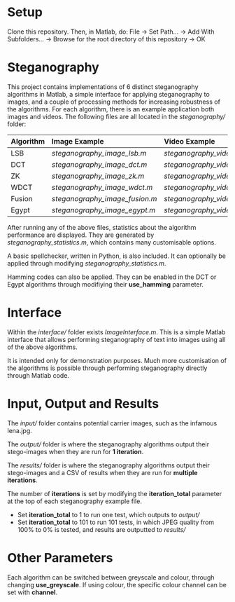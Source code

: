 # Setup

Clone this repository. Then, in Matlab, do: File -> Set Path... -> Add With Subfolders... -> Browse for the root directory of this repository -> OK

# Steganography

This project contains implementations of 6 distinct steganography algorithms in Matlab, a simple interface for applying steganography to images, and a couple of processing methods for increasing robustness of the algorithms. For each algorithm, there is an example application both images and videos. The following files are all located in the *steganography/* folder:

| Algorithm | Image Example                  | Video Example           |
|:----------|:-------------------------------|:------------------------|
| LSB       | *steganography_image_lsb.m*    | *steganography_video.m* |
| DCT       | *steganography_image_dct.m*    | *steganography_video.m* |
| ZK        | *steganography_image_zk.m*     | *steganography_video.m* |
| WDCT      | *steganography_image_wdct.m*   | *steganography_video.m* |
| Fusion    | *steganography_image_fusion.m* | *steganography_video.m* |
| Egypt     | *steganography_image_egypt.m*  | *steganography_video.m* |

After running any of the above files, statistics about the algorithm performance are displayed. They are generated by *steganography_statistics.m*, which contains many customisable options.

A basic spellchecker, written in Python, is also included. It can optionally be applied through modifying *steganography_statistics.m*.

Hamming codes can also be applied. They can be enabled in the DCT or Egypt algorithms through modifiying their **use_hamming** parameter.

# Interface

Within the *interface/* folder exists *ImageInterface.m*. This is a simple Matlab interface that allows performing steganography of text into images using all of the above algorithms.

It is intended only for demonstration purposes. Much more customisation of the algorithms is possible through performing steganography directly through Matlab code.

# Input, Output and Results

The *input/* folder contains potential carrier images, such as the infamous lena.jpg.

The *output/* folder is where the steganography algorithms output their stego-images when they are run for **1 iteration**.

The *results/* folder is where the steganography algorithms output their stego-images and a CSV of results when they are run for **multiple iterations**.

The number of **iterations** is set by modifying the **iteration_total** parameter at the top of each steganography example file.

* Set **iteration_total** to 1 to run one test, which outputs to *output/*
* Set **iteration_total** to 101 to run 101 tests, in which JPEG quality from 100% to 0% is tested, and results are outputted to *results/*

# Other Parameters

Each algorithm can be switched between greyscale and colour, through changing **use_greyscale**. If using colour, the specific colour channel can be set with **channel**.